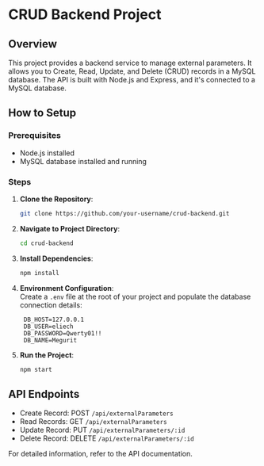 
# CRUD Backend Project

## Overview
This project provides a backend service to manage external parameters. It allows you to Create, Read, Update, and Delete (CRUD) records in a MySQL database. The API is built with Node.js and Express, and it's connected to a MySQL database.

## How to Setup

### Prerequisites
- Node.js installed
- MySQL database installed and running

### Steps

1. **Clone the Repository**:  
   ```bash
   git clone https://github.com/your-username/crud-backend.git
   ```

2. **Navigate to Project Directory**:  
   ```bash
   cd crud-backend
   ```

3. **Install Dependencies**:  
   ```bash
   npm install
   ```

4. **Environment Configuration**:  
   Create a `.env` file at the root of your project and populate the database connection details:
   ```
    DB_HOST=127.0.0.1
    DB_USER=eliech
    DB_PASSWORD=Qwerty01!!
    DB_NAME=Megurit
   ```

5. **Run the Project**:  
   ```bash
   npm start
   ```

## API Endpoints

- Create Record: POST `/api/externalParameters`
- Read Records: GET `/api/externalParameters`
- Update Record: PUT `/api/externalParameters/:id`
- Delete Record: DELETE `/api/externalParameters/:id`

For detailed information, refer to the API documentation.
